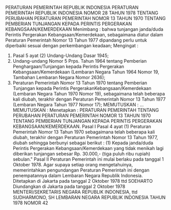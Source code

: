  PERATURAN PEMERINTAH REPUBLIK INDONESIA PERATURAN PEMERINTAH REPUBLIK INDONESIA NOMOR 28 TAHUN 1978 TENTANG PERUBAHAN PERATURAN PEMERINTAH NOMOR 13 TAHUN 1970 TENTANG PEMBERIAN TUNJANGAN KEPADA PERINTIS PERGERAKAN KEBANGSAAN/KEMERDEKAAN
Menimbang :
 bahwa tunjangan janda/duda Perintis Pergerakan Kebangsaan/Kemerdekaan, sebagaimana diatur dalam Peraturan Pemerintah Nomor 13 Tahun 1977 dipandang perlu untuk diperbaiki sesuai dengan perkembangan keadaan;
Mengingat :

1. Pasal 5 ayat (2) Undang-Undang Dasar 1945;
2. Undang-undang Nomor 5 Prps. Tahun 1964 tentang Pemberian Penghargaan/Tunjangan kepada Perintis Pergerakan Kebangsaan/Kemerdekaan (Lembaran Negara Tahun 1964 Nomor 19, Tambahan Lembaran Negara Nomor 2636);
3. Peraturan Pemerintah Nomor 13 Tahun 1970 tentang Pemberian Tunjangan kepada Perintis PergerakanKebangsaan/Kemerdekaan (Lembaran Negara Tahun 1970 Nomor 19), sebagaimana telah beberapa kali diubah, terakhir dengan Peraturan Pemerintah Nomor 13 Tahun 1977 (Lembaran Negara Tahun 1977 Nomor 17);
MEMUTUSKAN :
 …
MEMUTUSKAN :
 Menetapkan : PERATURAN PEMERINTAH TENTANG PERUBAHAN PERATURAN PEMERINTAH NOMOR 13 TAHUN 1970 TENTANG PEMBERIAN TUNJANGAN KEPADA PERINTIS PERGERAKAN KEBANGSAAN/KEMERDEKAAN.
Pasal I
Pasal 4 ayat (1) Peraturan Pemerintah Nomor 13 Tahun 1970 sebagaimana telah beberapa kali diubah, terakhir dengan Peraturan Pemerintah Nomor 13 Tahun 1977, diubah sehingga berbunyi sebagai berikut :
(1) Kepada janda/duda Perintis Pergerakan Kebangsaan/Kemerdekaan yang tidak menikah lagi diberikan tunjangan sebesar Rp. 30.000,- (tiga puluh ribu rupiah) sebulan."
Pasal II
Peraturan Pemerintah ini mulai berlaku pada tanggal 1 Oktober 1978. Agar supaya setiap orang mengetahuinya, memerintahkan pengundangan Peraturan Pemerintah ini dengan penempatannya dalam Lembaran Negara Republik Indonesia. Ditetapkan di Jakarta pada tanggal 2 Oktober 1978 ttd SOEHARTO Diundangkan di Jakarta pada tanggal 2 Oktober 1978 MENTERI/SEKRETARIS NEGARA REPUBLIK INDONESIA, ttd SUDHARMONO, SH LEMBARAN NEGARA REPUBLIK INDONESIA TAHUN 1978 NOMOR 42